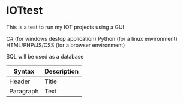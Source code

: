 # IOTtest

This is a test to run my IOT projects using a GUI

C# (for windows destop application)
Python (for a  linux environment)
HTML/PHP/JS/CSS (for a browser environment)

SQL will be used as a database

| Syntax | Description |
| ----------- | ----------- |
| Header | Title |
| Paragraph | Text | 
